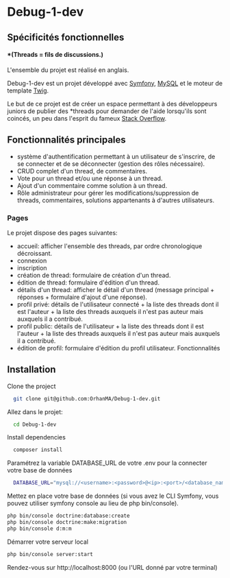 # Debug-1-dev

## Spécificités fonctionnelles

#### \*(Threads = fils de discussions.)

L'ensemble du projet est réalisé en anglais.

Debug-1-dev est un projet développé avec [Symfony](https://symfony.com/), [MySQL](https://www.mysql.com/fr/) et le moteur de template [Twig](https://twig.symfony.com/).

Le but de ce projet est de créer un espace permettant à des développeurs juniors de publier des \*threads pour demander de l'aide lorsqu'ils sont coincés, un peu dans l'esprit du fameux [Stack Overflow](https://stackoverflow.com/).

## Fonctionnalités principales

- système d'authentification permettant à un utilisateur de s'inscrire, de se connecter et de se déconnecter (gestion des rôles nécessaire).
- CRUD complet d'un thread, de commentaires.
- Vote pour un thread et/ou une réponse à un thread.
- Ajout d'un commentaire comme solution à un thread.
- Rôle administrateur pour gérer les modifications/suppression de threads, commentaires, solutions appartenants à d'autres utilisateurs.

### Pages

Le projet dispose des pages suivantes:

- accueil: afficher l'ensemble des threads, par ordre chronologique décroissant.
- connexion
- inscription
- création de thread: formulaire de création d'un thread.
- édition de thread: formulaire d'édition d'un thread.
- détails d'un thread: afficher le détail d'un thread (message principal + réponses + formulaire d'ajout d'une réponse).
- profil privé: détails de l'utilisateur connecté + la liste des threads dont il est l'auteur + la liste des threads auxquels il n'est pas auteur mais auxquels il a contribué.
- profil public: détails de l'utilisateur + la liste des threads dont il est l'auteur + la liste des threads auxquels il n'est pas auteur mais auxquels il a contribué.
- édition de profil: formulaire d'édition du profil utilisateur.
  Fonctionnalités

## Installation

Clone the project

```bash
  git clone git@github.com:OrhanMA/Debug-1-dev.git
```

Allez dans le projet:

```bash
  cd Debug-1-dev
```

Install dependencies

```bash
  composer install
```

Paramétrez la variable DATABASE_URL de votre .env pour la connecter votre base de données

```bash
  DATABASE_URL="mysql://<username>:<password>@<ip>:<port>/<database_name>?serverVersion=<server-version>&charset=utf8mb4"
```

Mettez en place votre base de données
(si vous avez le CLI Symfony, vous pouvez utiliser symfony console au lieu de php bin/console).

```bash
php bin/console doctrine:database:create
php bin/console doctrine:make:migration
php bin/console d:m:m
```

Démarrer votre serveur local

```bash
php bin/console server:start
```

Rendez-vous sur http://localhost:8000 (ou l'URL donné par votre terminal)
